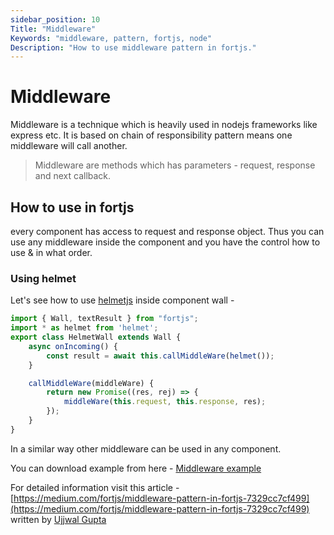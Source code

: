 ```yaml
---
sidebar_position: 10
Title: "Middleware"
Keywords: "middleware, pattern, fortjs, node"
Description: "How to use middleware pattern in fortjs."
---
```


# Middleware

Middleware is a technique which is heavily used in nodejs frameworks like express etc. It is based on chain of responsibility pattern means one middleware will call another.

>Middleware are methods which has parameters - request, response and next callback.

## How to use in fortjs 

every component has access to request and response object. Thus you can use any middleware inside the component and you have the control how to use & in what order.

### Using helmet

Let's see how to use [helmetjs](https://www.npmjs.com/package/helmet) inside component wall - 

```javascript
import { Wall, textResult } from "fortjs";
import * as helmet from 'helmet';
export class HelmetWall extends Wall {
    async onIncoming() {
        const result = await this.callMiddleWare(helmet());
    }

    callMiddleWare(middleWare) {
        return new Promise((res, rej) => {
            middleWare(this.request, this.response, res);
        });
    }
}
```

In a similar way other middleware can be used in any component.

You can download example from here - [Middleware example](https://github.com/ujjwalguptaofficial/fortjs-examples/tree/master/middleware)

For detailed information visit this article - [https://medium.com/fortjs/middleware-pattern-in-fortjs-7329cc7cf499](https://medium.com/fortjs/middleware-pattern-in-fortjs-7329cc7cf499) written by [Ujjwal Gupta](https://twitter.com/ujjwal_kr_gupta)

